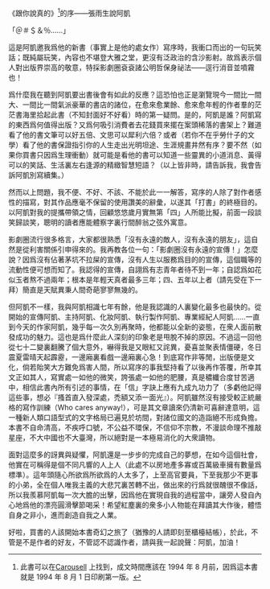 《跟你說真的》[^1]的序——張雨生說阿凱

「＠＃＄＆％……」

這是阿凱邀我爲他的新書（事實上是他的處女作）寫序時，我衝口而出的一句玩笑話；既純屬玩笑，內容也不堪登大雅之堂，更沒有泛政治的含沙影射。故爲表示個人對出版界崇高的敬意，特採影劇圈袞袞諸公明哲保身祕法——逕行消音並噴霧也！

爲什麼我在聽到阿凱要出書後會有如此的反應？這恐怕也正是瀏覽現今一間比一間大、一間比一間氣派豪華的書店的諸位，在愈來愈業餘、愈來愈年輕的作者羣的茫茫書海里拾起此書（不知封面好不好看）時的第一疑問。是的，阿凱是誰？阿凱寫的東西爲何值得出版？又爲何吸引消費者去花錢買來擺在案頭稀落的書架上？難道看了他的書文筆可以好五倍、文思可以犀利六倍？或者（若你不在乎勞什子的文學）看了他的書保證指引你的人生走出光明坦途、生涯規畫井然有序？要不然（如果你買書只因爲生理衝動）就可能是看他的書可以知道一些靈異的小道消息、黃得可以的笑話、生活裏左右逢源的精緻智慧短語？（以上皆非時，請告訴我，我會告訴阿凱別寫續集。）

然而以上問題，我不便、不好、不該、不能於此一一解答，寫序的人除了對作者感性的描寫，對其作品應毫不保留的使用讚美的辭彙，以遂其「打書」的終極目的。以阿凱對我的提攜帶領之情，回顧悠悠歲月實無第「四」人所能比擬，前面一段談笑歸談笑，聰明的讀者應能體察字裏行間醉翁之弦外寓意。

影劇圈流行很多格言，大家都很熟悉「沒有永遠的敵人，沒有永遠的朋友」，這自然是從利害關係引申得來的。我再教各位一句：「影劇圈沒有永遠的宣傳！」怎麼說？因爲沒有佔著茅坑不拉屎的宣傳，沒有人生以服務爲目的的宣傳，這個職等的流動性便可想而知了。我認得的宣傳，自詡爲有志青年者待不到一年；自認爲如花似玉者熬不過兩年；根本是年輕天真者最多三年；四、五年以上者（請先受在下一拜）簡直是天賦異秉人間奇葩寥寥無幾的。

但阿凱不一樣，我與阿凱相識七年有餘，他是我認識的人裏變化最多也最快的。從開始的宣傳阿凱、主持阿凱、化妝阿凱、執行製作阿凱、專業經紀人阿凱……一直到今天的作家阿凱，幾乎每一次久別再聚時，他都能以全新的姿態，在衆人面前散發成功的魅力。這也是爲什麼此人深刻的印象老是甩脫不掉的原因。不過這一回他從七十二變裏翻騰了個大意外，嚇得我是又眼紅又詫異，憂喜並聚表情僵硬，冬日震夏雷晴天起霹靂，一邊廂裏看戲一邊廂裏心急！到底寫作非等閒，出版便是文化，倘若貽笑大方難免爲害人間，所以寫序的事我堅持看了以後再作答覆，所幸其文正如其人，寫實處一如他的微笑，誇張處一如他的肥腰，真是穠纖合度甘苦適中，相信此書內所有引述的事情，在「信」字訣上應有九成九功力了（多虧他記得這些事，想必『搔首直入發深處，禿額又添一面光』）。阿凱雖然沒有接受較正統嚴格的寫作訓練（Who cares anyway!），可是其文章讀來仍清新可喜辭達意明，這一種新人類口語型式的文字格局已遍見於坊間，對諸位國文的造詣絕不形成負擔。本書不自命清高，不疾呼口號，不公益不環保，不信仰不宗教，不漫談命理不推敲星座，不大中國也不大臺灣，所以絕對是一本極易消化的大衆讀物。

面對這麼多的訝異與疑懼，阿凱還是一步步的完成自己的夢想，在如今這個社會，他實在可稱得是個不同凡響的人上人（此處不以房地產多寡或百萬級車擁有數量爲標準）。這年頭隨心所欲爲所欲爲的人太多了，上至高官要員，下至我那少不更事的小弟，全在個人唯我主義的大悲咒裏苦轉不出，做出來的行爲就很醜很不像話，所以我羨慕阿凱每一次大膽的出擊，因爲他在實現自我的過程當中，讓旁人發自內心地爲他的漂亮圓滑擊節喝采！希望紅塵裏的衆多小人物能在拜讀其大作後，體悟自身之非小，進而創造自我之人業。

好啦，買書的人該開始本書奇幻之旅了（猶豫的人請即刻至櫃檯結帳），於此，不管是不是作者的好友，不管認不認識作者，請與我一起說聲：阿凱，加油！

[^1]: 此書可以在[Carousell](https://www.carousell.com.hk/p/1117927515/) 上找到，成文時間應該在 1994 年 8 月前，因爲這本書就是 1994 年 8 月 1 日印刷第一版。

